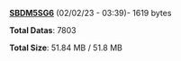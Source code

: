 [**SBDM5SG6**](/data/SBDM5SG6.txt) (02/02/23 - 03:39)- 1619 bytes

**Total Datas**: 7803

**Total Size**: 51.84 MB / 51.8 MB